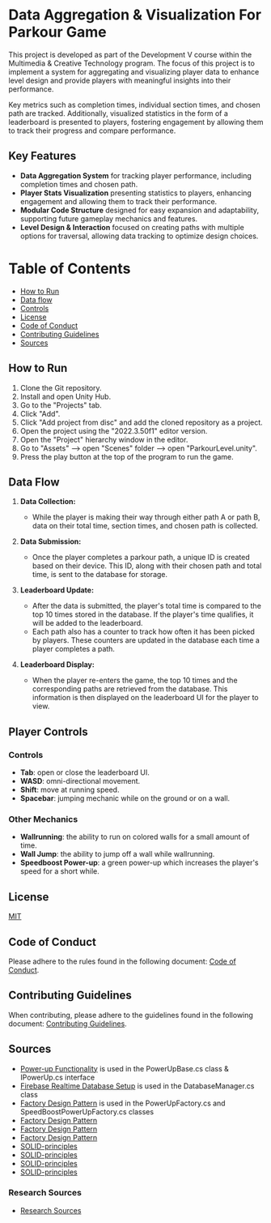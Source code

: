 # Data Aggregation & Visualization For Parkour Game

This project is developed as part of the Development V course within the Multimedia & Creative Technology program. The focus of this project is to implement a system for aggregating and visualizing player data to enhance level design and provide players with meaningful insights into their performance.

Key metrics such as completion times, individual section times, and chosen path are tracked. Additionally, visualized statistics in the form of a leaderboard is presented to players, fostering engagement by allowing them to track their progress and compare performance.

## Key Features

- **Data Aggregation System** for tracking player performance, including completion times and chosen path.
- **Player Stats Visualization** presenting statistics to players, enhancing engagement and allowing them to track their performance.
- **Modular Code Structure** designed for easy expansion and adaptability, supporting future gameplay mechanics and features.
- **Level Design & Interaction** focused on creating paths with multiple options for traversal, allowing data tracking to optimize design choices.

# Table of Contents

- [How to Run](#how-to-run)
- [Data flow](#data-flow)
- [Controls](#player-controls)
- [License](#license)
- [Code of Conduct](#code-of-conduct)
- [Contributing Guidelines](#contributing-guidelines)
- [Sources](#sources)

## How to Run

1. Clone the Git repository.
2. Install and open Unity Hub.
3. Go to the "Projects" tab.
4. Click "Add".
5. Click "Add project from disc" and add the cloned repository as a project.
6. Open the project using the "2022.3.50f1" editor version.
7. Open the "Project" hierarchy window in the editor.
8. Go to "Assets" --> open "Scenes" folder --> open "ParkourLevel.unity".
9. Press the play button at the top of the program to run the game.

## Data Flow

1. **Data Collection:**
   - While the player is making their way through either path A or path B, data on their total time, section times, and chosen path is collected.

2. **Data Submission:**
   - Once the player completes a parkour path, a unique ID is created based on their device. This ID, along with their chosen path and total time, is sent to the database for storage.

3. **Leaderboard Update:**
   - After the data is submitted, the player's total time is compared to the top 10 times stored in the database. If the player's time qualifies, it will be added to the leaderboard.
   - Each path also has a counter to track how often it has been picked by players. These counters are updated in the database each time a player completes a path.

4. **Leaderboard Display:**
   - When the player re-enters the game, the top 10 times and the corresponding paths are retrieved from the database. This information is then displayed on the leaderboard UI for the player to view.

## Player Controls

### Controls
- **Tab**: open or close the leaderboard UI.
- **WASD**: omni-directional movement.
- **Shift**: move at running speed.
- **Spacebar**: jumping mechanic while on the ground or on a wall.
### Other Mechanics
- **Wallrunning**: the ability to run on colored walls for a small amount of time.
- **Wall Jump**: the ability to jump off a wall while wallrunning.
- **Speedboost Power-up**: a green power-up which increases the player's speed for a short while.

## License

[MIT](LICENSE.md)

## Code of Conduct

Please adhere to the rules found in the following document: [Code of Conduct](CODE_OF_CONDUCT.md).

## Contributing Guidelines

When contributing, please adhere to the guidelines found in the following document: [Contributing Guidelines](CONTRIBUTING.md).

## Sources 

- [Power-up Functionality](https://www.youtube.com/watch?v=CLSiRf_OrBk) is used in the PowerUpBase.cs class & IPowerUp.cs interface
- [Firebase Realtime Database Setup](https://www.youtube.com/watch?v=59RBOBbeJaA) is used in the DatabaseManager.cs class
- [Factory Design Pattern](https://unity.com/resources/level-up-your-code-with-game-programming-patterns) is used in the PowerUpFactory.cs and SpeedBoostPowerUpFactory.cs classes
- [Factory Design Pattern](https://www.youtube.com/watch?v=lJMY0YdaY9c)
- [Factory Design Pattern](https://unity.com/how-to/how-use-factory-pattern-object-creation-runtime)
- [Factory Design Pattern](https://medium.com/@Code_With_K/enhancing-unity-game-development-with-the-factory-method-design-pattern-74163614a6ac)
- [SOLID-principles](https://www.baeldung.com/solid-principles)
- [SOLID-principles](https://www.youtube.com/watch?v=QDldZWvNK_E)
- [SOLID-principles](https://www.youtube.com/watch?v=kF7rQmSRlq0)
- [SOLID-principles](https://www.youtube.com/watch?v=eS3ny8mPn2c&list=PLcRSafycjWFfaHAnpFudWYRl7dK9w2nud)
### Research Sources
- [Research Sources](./Docs/Research.md)